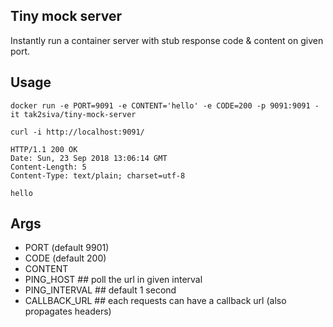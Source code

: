 ## Tiny mock server

Instantly run a container server with stub response code & content on given port.

## Usage

```
docker run -e PORT=9091 -e CONTENT='hello' -e CODE=200 -p 9091:9091 -it tak2siva/tiny-mock-server 
```

```
curl -i http://localhost:9091/

HTTP/1.1 200 OK
Date: Sun, 23 Sep 2018 13:06:14 GMT
Content-Length: 5
Content-Type: text/plain; charset=utf-8

hello
```

## Args
* PORT (default 9901)
* CODE (default 200)
* CONTENT
* PING_HOST         ## poll the url in given interval
* PING_INTERVAL     ## default 1 second
* CALLBACK_URL      ## each requests can have a callback url (also propagates headers)


